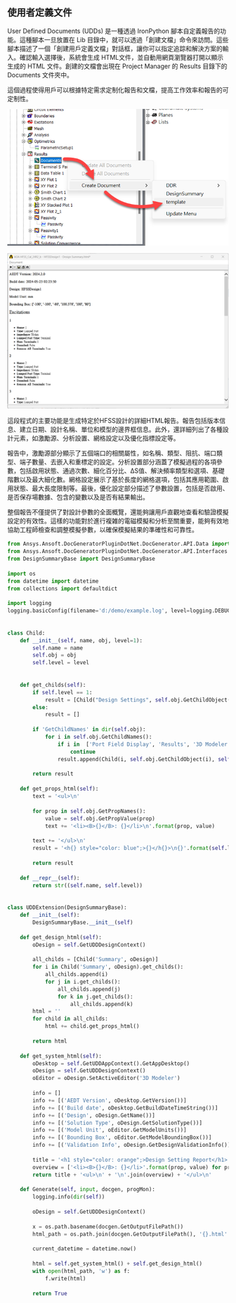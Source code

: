 使用者定義文件
---

User Defined Documents (UDDs) 是一種透過 IronPython 腳本自定義報告的功能。這種腳本一旦放置在 Lib 目錄中，就可以透過「創建文檔」命令來訪問。這些腳本描述了一個「創建用戶定義文檔」對話框，讓你可以指定追踪和解決方案的輸入。確認輸入選擇後，系統會生成 HTML文件，並自動用網頁瀏覽器打開以顯示生成的 HTML 文件。創建的文檔會出現在 Project Manager 的 Results 目錄下的 Documents 文件夾中。

這個過程使得用戶可以根據特定需求定制化報告和文檔，提高工作效率和報告的可定制性。

![2024-08-25_06-48-37](/assets/2024-08-25_06-48-37.png)

![2024-08-25_13-30-38](/assets/2024-08-25_13-30-38.png)

這段程式的主要功能是生成特定於HFSS設計的詳細HTML報告。報告包括版本信息、建立日期、設計名稱、單位和模型的邊界框信息。此外，還詳細列出了各種設計元素，如激勵源、分析設置、網格設定以及優化指標設定等。

報告中，激勵源部分顯示了五個端口的相關屬性，如名稱、類型、阻抗、端口類型、端子數量、去嵌入和重標定的設定。分析設置部分涵蓋了模擬過程的各項參數，包括啟用狀態、通過次數、細化百分比、ΔS值、解決頻率類型和選項、基礎階數以及最大細化數。網格設定展示了基於長度的網格選項，包括其應用範圍、啟用狀態、最大長度限制等。最後，優化設定部分描述了參數設置，包括是否啟用、是否保存場數據、包含的變數以及是否有結果輸出。

整個報告不僅提供了對設計參數的全面概覽，還能夠讓用戶直觀地查看和驗證模擬設定的有效性。這樣的功能對於進行複雑的電磁模擬和分析至關重要，能夠有效地協助工程師檢查和調整模擬參數，以確保模擬結果的準確性和可靠性。

```python
from Ansys.Ansoft.DocGeneratorPluginDotNet.DocGenerator.API.Data import *
from Ansys.Ansoft.DocGeneratorPluginDotNet.DocGenerator.API.Interfaces import *
from DesignSummaryBase import DesignSummaryBase

import os
from datetime import datetime
from collections import defaultdict

import logging
logging.basicConfig(filename='d:/demo/example.log', level=logging.DEBUG, format='%(asctime)s - %(levelname)s - %(message)s')


class Child:
    def __init__(self, name, obj, level=1):
        self.name = name
        self.obj = obj
        self.level = level

            
    def get_childs(self):
        if self.level == 1:
            result = [Child("Design Settings", self.obj.GetChildObject("Design Settings"), self.level+1)]
        else:
            result = []
            
        if 'GetChildNames' in dir(self.obj):
            for i in self.obj.GetChildNames():
                if i in  ['Port Field Display', 'Results', '3D Modeler']:
                    continue
                result.append(Child(i, self.obj.GetChildObject(i), self.level+1))

        return result
    
    def get_props_html(self):
        text = '<ul>\n'
        
        for prop in self.obj.GetPropNames():           
            value = self.obj.GetPropValue(prop)
            text += '<li><B>{}</B>: {}</li>\n'.format(prop, value)        
        
        text += '</ul>\n'
        result = '<h{} style="color: blue";>{}</h{}>\n{}'.format(self.level, self.name, self.level, text)
        
        return result
    
    def __repr__(self):
        return str((self.name, self.level))


class UDDExtension(DesignSummaryBase):
    def __init__(self):
        DesignSummaryBase.__init__(self)

    def get_design_html(self):
        oDesign = self.GetUDDDesignContext()

        all_childs = [Child('Summary', oDesign)]
        for i in Child('Summary', oDesign).get_childs():
            all_childs.append(i)
            for j in i.get_childs():
                all_childs.append(j)
                for k in j.get_childs():
                    all_childs.append(k)
        html = ''    
        for child in all_childs:
            html += child.get_props_html()
            
        return html
        
    def get_system_html(self):
        oDesktop = self.GetUDDAppContext().GetAppDesktop()
        oDesign = self.GetUDDDesignContext()
        oEditor = oDesign.SetActiveEditor('3D Modeler')
        
        info = []
        info += [('AEDT Version', oDesktop.GetVersion())]
        info += [('Build date', oDesktop.GetBuildDateTimeString())]
        info += [('Design', oDesign.GetName())]
        info += [('Solution Type', oDesign.GetSolutionType())]
        info += [('Model Unit', oEditor.GetModelUnits())]      
        info += [('Bounding Box', oEditor.GetModelBoundingBox())]
        info += [('Validation Info', oDesign.GetDesignValidationInfo())] 
        
        title = '<h1 style="color: orange";>Design Setting Report</h1>'
        overview = ['<li><B>{}</B>: {}</li>'.format(prop, value) for prop, value in info]          
        return title + '<ul>\n' + '\n'.join(overview) + '</ul>\n'
    
    def Generate(self, input, docgen, progMon):
        logging.info(dir(self))    
    
        oDesign = self.GetUDDDesignContext()
        
        x = os.path.basename(docgen.GetOutputFilePath())
        html_path = os.path.join(docgen.GetOutputFilePath(), '{}.html'.format(x))

        current_datetime = datetime.now()
        
        html = self.get_system_html() + self.get_design_html()
        with open(html_path, 'w') as f:
            f.write(html)
            
        return True
```